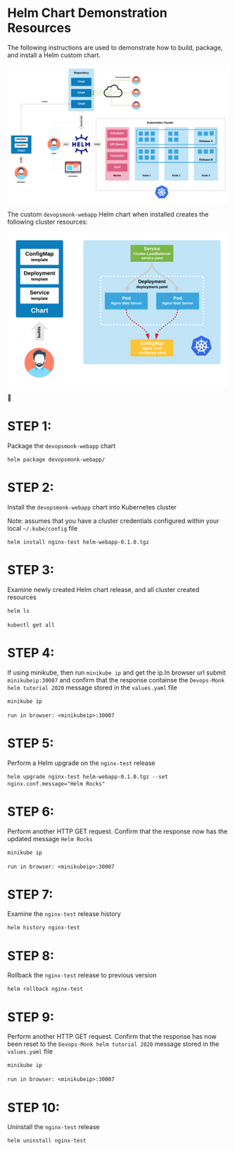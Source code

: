 # Helm Chart Demonstration Resources

The following instructions are used to demonstrate how to build, package, and install a Helm custom chart.

![Helm](./doc/HelmKubernetesDistro.png)

The custom ```devopsmonk-webapp``` Helm chart when installed creates the following cluster resources:

![DevopsMonkWebapp](./doc/HelmTemplate1.png)

:metal:

# STEP 1:
Package the ```devopsmonk-webapp``` chart

```
helm package devopsmonk-webapp/
```

# STEP 2:
Install the ```devopsmonk-webapp``` chart into Kubernetes cluster

Note: assumes that you have a cluster credentials configured within your local ```~/.kube/config``` file

```
helm install nginx-test helm-webapp-0.1.0.tgz
```

# STEP 3:
Examine newly created Helm chart release, and all cluster created resources

```
helm ls

kubectl get all
```

# STEP 4:
If using minikube, then run ```minikube ip``` and get the ip.In browser url submit ```minikubeip:30007``` and confirm that the response containse the ```Devops-Monk helm tutorial 2020``` message stored in the ```values.yaml``` file

```
minikube ip

run in browser: <minikubeip>:30007
```

# STEP 5:
Perform a Helm upgrade on the ```nginx-test``` release

```
helm upgrade nginx-test helm-webapp-0.1.0.tgz --set nginx.conf.message="Helm Rocks"
```

# STEP 6:
Perform another HTTP GET request. Confirm that the response now has the updated message ```Helm Rocks```

```
minikube ip

run in browser: <minikubeip>:30007
```

# STEP 7:
Examine the ```nginx-test``` release history

```
helm history nginx-test
```

# STEP 8:
Rollback the ```nginx-test``` release to previous version

```
helm rollback nginx-test
```

# STEP 9:
Perform another HTTP GET request. Confirm that the response has now been reset to the ```Devops-Monk helm tutorial 2020``` message stored in the ```values.yaml``` file

```
minikube ip

run in browser: <minikubeip>:30007
```

# STEP 10:
Uninstall the ```nginx-test``` release

```
helm uninstall nginx-test
```
